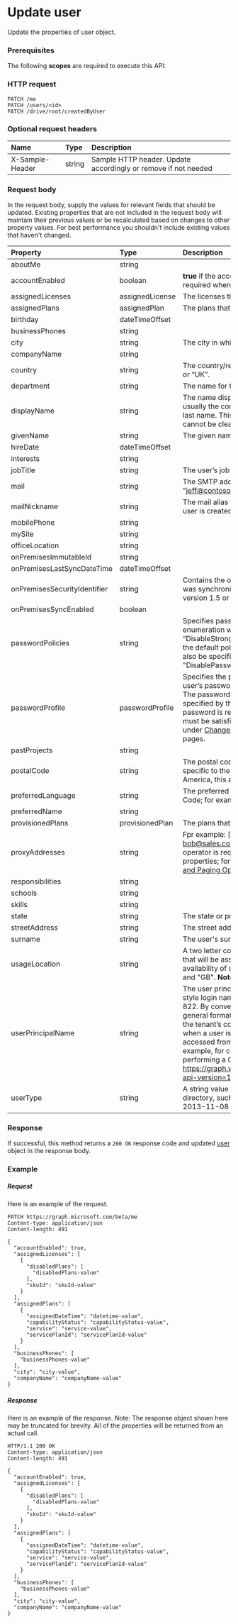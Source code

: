# Update user

Update the properties of user object.
### Prerequisites
The following **scopes** are required to execute this API: 
### HTTP request
<!-- { "blockType": "ignored" } -->
```http
PATCH /me
PATCH /users/<id>
PATCH /drive/root/createdByUser
```
### Optional request headers
| Name       | Type | Description|
|:-----------|:------|:----------|
| X-Sample-Header  | string  | Sample HTTP header. Update accordingly or remove if not needed|

### Request body
In the request body, supply the values for relevant fields that should be updated. Existing properties that are not included in the request body will maintain their previous values or be recalculated based on changes to other property values. For best performance you shouldn't include existing values that haven't changed.

| Property	   | Type	|Description|
|:---------------|:--------|:----------|
|aboutMe|string||
|accountEnabled|boolean|                **true** if the account is enabled; otherwise, **false**. This property is required when a user is created.            |
|assignedLicenses|assignedLicense|The licenses that are assigned to the user.                            **Notes**: not nullable.            |
|assignedPlans|assignedPlan|The plans that are assigned to the user.                            **Notes**: not nullable.            |
|birthday|dateTimeOffset||
|businessPhones|string||
|city|string|The city in which the user is located.|
|companyName|string||
|country|string|The country/region in which the user is located; for example, “US” or “UK”.|
|department|string|The name for the department in which the user works.|
|displayName|string|The name displayed in the address book for the user. This is usually the combination of the user's first name, middle initial and last name. This property is required when a user is created and it cannot be cleared during updates.|
|givenName|string|The given name (first name) of the user.|
|hireDate|dateTimeOffset||
|interests|string||
|jobTitle|string|The user’s job title.|
|mail|string|The SMTP address for the user, for example, "jeff@contoso.onmicrosoft.com".|
|mailNickname|string|The mail alias for the user. This property must be specified when a user is created.|
|mobilePhone|string||
|mySite|string||
|officeLocation|string||
|onPremisesImmutableId|string||
|onPremisesLastSyncDateTime|dateTimeOffset||
|onPremisesSecurityIdentifier|string|Contains the on-premises security identifier (SID) for the user that was synchronized from on-premises to the cloud.                            **Notes**: Requires version 1.5 or newer.            |
|onPremisesSyncEnabled|boolean||
|passwordPolicies|string|Specifies password policies for the user. This value is an enumeration with one possible value being “DisableStrongPassword”, which allows weaker passwords than the default policy to be specified. “DisablePasswordExpiration” can also be specified. The two may be specified together; for example: "DisablePasswordExpiration, DisableStrongPassword".|
|passwordProfile|passwordProfile|Specifies the password profile for the user. The profile contains the user’s password. This property is required when a user is created.            The password in the profile must satisfy minimum requirements as specified by the **passwordPolicies** property. By default, a strong password is required. For information about the constraints that must be satisfied for a strong password, see **Password policy** under [Change your password](http://onlinehelp.microsoft.com/office365-enterprises/ff637578.aspx) in the Microsoft Office 365 help pages. |
|pastProjects|string||
|postalCode|string|The postal code for the user's postal address. The postal code is specific to the user's country/region. In the United States of America, this attribute contains the ZIP code.|
|preferredLanguage|string|The preferred language for the user. Should follow ISO 639-1 Code; for example "en-US".|
|preferredName|string||
|provisionedPlans|provisionedPlan|The plans that are provisioned for the user.                            **Notes**: not nullable.            |
|proxyAddresses|string|Fpr example: ["SMTP: bob@contoso.com", "smtp: bob@sales.contoso.com"]                            **Notes**: unique, not nullable, the **any** operator is required for filter expressions on multi-valued properties; for more information, see [Supported Queries, Filters, and Paging Options](https://msdn.microsoft.com/library/azure/dn727074.aspx).            |
|responsibilities|string||
|schools|string||
|skills|string||
|state|string|The state or province in the user's address.|
|streetAddress|string|The street address of the user's place of business.|
|surname|string|The user's surname (family name or last name).                            **Notes**: filterable.            |
|usageLocation|string|A two letter country code (ISO standard 3166). Required for users that will be assigned licenses due to legal requirement to check for availability of services in countries.  Examples include: "US", "JP", and "GB".                            **Notes**: not nullable.            |
|userPrincipalName|string|The user principal name (UPN) of the user. The UPN is an Internet-style login name for the user based on the Internet standard RFC 822. By convention, this should map to the user's email name. The general format is alias@domain, where domain must be present in the tenant’s collection of verified domains. This property is required when a user is created.             The verified domains for the tenant can be accessed from the **VerifiedDomains** property of [TenantDetail]. For example, for contoso.onmicosoft.com, tenant detail can be read by performing a GET to the following URL: https://graph.windows.net/contoso.onmicrosoft.com/tenantDetails?api-version=1.5.                            **Notes**: **key**, unique.            |
|userType|string|A string value that can be used to classify user types in your directory, such as “Member” and “Guest”.                            **Notes**: Requires version 2013-11-08 or newer.            |

### Response
If successful, this method returns a `200 OK` response code and updated [user](../resources/user.md) object in the response body.
### Example
##### Request
Here is an example of the request.
<!-- {
  "blockType": "request",
  "name": "update_user"
}-->
```http
PATCH https://graph.microsoft.com/beta/me
Content-type: application/json
Content-length: 491

{
  "accountEnabled": true,
  "assignedLicenses": [
    {
      "disabledPlans": [
        "disabledPlans-value"
      ],
      "skuId": "skuId-value"
    }
  ],
  "assignedPlans": [
    {
      "assignedDateTime": "datetime-value",
      "capabilityStatus": "capabilityStatus-value",
      "service": "service-value",
      "servicePlanId": "servicePlanId-value"
    }
  ],
  "businessPhones": [
    "businessPhones-value"
  ],
  "city": "city-value",
  "companyName": "companyName-value"
}
```
##### Response
Here is an example of the response. Note: The response object shown here may be truncated for brevity. All of the properties will be returned from an actual call.
<!-- {
  "blockType": "response",
  "truncated": true,
  "@odata.type": "microsoft.graph.user"
} -->
```http
HTTP/1.1 200 OK
Content-type: application/json
Content-length: 491

{
  "accountEnabled": true,
  "assignedLicenses": [
    {
      "disabledPlans": [
        "disabledPlans-value"
      ],
      "skuId": "skuId-value"
    }
  ],
  "assignedPlans": [
    {
      "assignedDateTime": "datetime-value",
      "capabilityStatus": "capabilityStatus-value",
      "service": "service-value",
      "servicePlanId": "servicePlanId-value"
    }
  ],
  "businessPhones": [
    "businessPhones-value"
  ],
  "city": "city-value",
  "companyName": "companyName-value"
}
```

<!-- uuid: 8fcb5dbc-d5aa-4681-8e31-b001d5168d79
2015-10-25 14:57:30 UTC -->
<!-- {
  "type": "#page.annotation",
  "description": "Update user",
  "keywords": "",
  "section": "documentation",
  "tocPath": ""
}-->